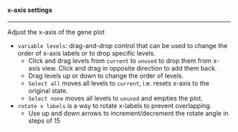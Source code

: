 #### x-axis settings
--------------------

Adjust the x-axis of the gene plot

- `variable levels`: drag-and-drop control that can be used
  to change the order of x-axis labels or to drop specific levels.
  - Click and drag levels from `current` to `unused` to drop them
    from x-axis view. Click and drag in opposite direction to
    add them back.
  - Drag levels up or down to change the order of levels.
  - `Select all` moves all levels to `current`, i.e. resets x-axis
    to the original state.
  - `Select none` moves all levels to `unused` and empties the plot.
- `rotate x labels` is a way to rotate x-labels to prevent overlapping.
  - Use up and down arrows to increment/decrement the rotate angle in
    steps of 15
